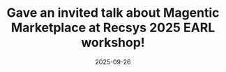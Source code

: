 ---
title: Gave an invited talk about Magentic Marketplace at Recsys 2025 EARL workshop!
cms_exclude: true

date: "2025-09-26"

# View.
#   1 = List
#   2 = Compact
#   3 = Card
view: 1

# Optional header image (relative to `static/media/` folder).
header:
  caption: ''
  image: ''
---